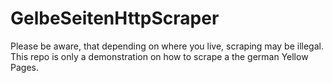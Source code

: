 # GelbeSeitenHttpScraper
Please be aware, that depending on where you live, scraping may be illegal.
This repo is only a demonstration on how to scrape a the german Yellow Pages.
